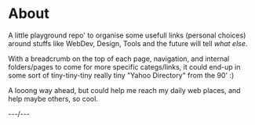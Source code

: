 # About

A little playground repo' to organise some usefull links (personal choices) around stuffs like WebDev, Design, Tools and the future will tell _what else_.

With a breadcrumb on the top of each page, navigation, and internal folders/pages to come for more specific categs/links, it could end-up in some sort of tiny-tiny-tiny really tiny "Yahoo Directory" from the 90' :)

A looong way ahead, but could help me reach my daily web places, and help maybe others, so cool.

---/---





